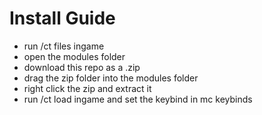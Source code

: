 # Install Guide

- run /ct files ingame
- open the modules folder
- download this repo as a .zip
- drag the zip folder into the modules folder
- right click the zip and extract it
- run /ct load ingame and set the keybind in mc keybinds
